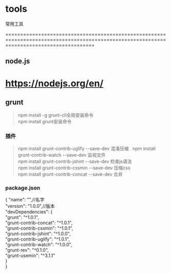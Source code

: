 # tools
常用工具

==========================================================================================================================================
## node.js
https://nodejs.org/en/
==========================================================================================================================================
## grunt
> npm install -g grunt-cli全局安装命令  
> npm install grunt安装命令
### 插件
> npm install grunt-contrib-uglify --save-dev 混淆压缩  
> npm install grunt-contrib-watch --save-dev 监视文件  
> npm install grunt-contrib-jshint --save-dev 检查js语法  
> npm install grunt-contrib-cssmin --save-dev 压缩css  
> npm install grunt-contrib-concat --save-dev 合并  
### package.json
  {
    "name": "",//名字  
    "version": "1.0.0",//版本  
    "devDependencies": {  
      "grunt": "^1.0.1",  
      "grunt-contrib-concat": "^1.0.1",  
      "grunt-contrib-cssmin": "^1.0.1",  
      "grunt-contrib-jshint": "^1.0.0",  
      "grunt-contrib-uglify": "^1.0.1",  
      "grunt-contrib-watch": "^1.0.0",  
      "grunt-rev": "^0.1.0",  
      "grunt-usemin": "^3.1.1"  
    }  
  }  
